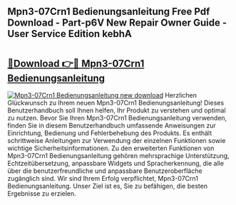 ## Mpn3-07Crn1 Bedienungsanleitung Free Pdf Download - Part-p6V New Repair Owner Guide - User Service Edition kebhA

# <h2><a href="http://df4q2f.blite.top/?on=Mpn3-07Crn1+Bedienungsanleitung">🔗Download 👉🔴 Mpn3-07Crn1 Bedienungsanleitung</a></h2>

[![Mpn3-07Crn1 Bedienungsanleitung new download](https://i.imgur.com/lujVjoI.png)](http://df4q2f.blite.top/?on=Mpn3-07Crn1+Bedienungsanleitung)
Herzlichen Glückwunsch zu Ihrem neuen Mpn3-07Crn1 Bedienungsanleitung! Dieses Benutzerhandbuch soll Ihnen helfen, Ihr Produkt zu verstehen und optimal zu nutzen. Bevor Sie Ihren Mpn3-07Crn1 Bedienungsanleitung verwenden, finden Sie in diesem Benutzerhandbuch umfassende Anweisungen zur Einrichtung, Bedienung und Fehlerbehebung des Produkts. Es enthält schrittweise Anleitungen zur Verwendung der einzelnen Funktionen sowie wichtige Sicherheitsinformationen. Zu den erweiterten Funktionen von Mpn3-07Crn1 Bedienungsanleitung gehören mehrsprachige Unterstützung, Echtzeitübersetzung, anpassbare Widgets und Spracherkennung, die alle über die benutzerfreundliche und anpassbare Benutzeroberfläche zugänglich sind. Wir sind Ihrem Erfolg verpflichtet, Mpn3-07Crn1 Bedienungsanleitung. Unser Ziel ist es, Sie zu befähigen, die besten Ergebnisse zu erzielen.
